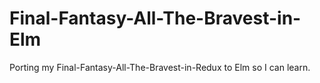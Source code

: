 # Final-Fantasy-All-The-Bravest-in-Elm
Porting my Final-Fantasy-All-The-Bravest-in-Redux to Elm so I can learn.
